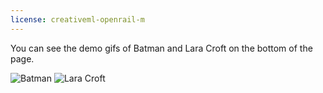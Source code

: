 ```yaml
---
license: creativeml-openrail-m
---
```


You can see the demo gifs of Batman and Lara Croft on the bottom of the page.










![Batman](https://huggingface.co/nitrosocke/Nitro-Diffusion/resolve/main/batman-demo-01.gif)
![Lara Croft](https://huggingface.co/nitrosocke/Nitro-Diffusion/resolve/main/laracroft-demo-01.gif)